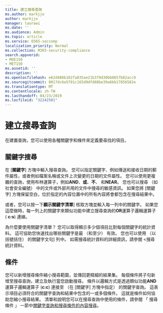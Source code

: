 ```yaml
---
title: 建立搜尋查詢
ms.author: markjjo
author: markjjo
manager: laurawi
ms.date: ''
ms.audience: Admin
ms.topic: article
ms.service: O365-seccomp
localization_priority: Normal
ms.collection: M365-security-compliance
search.appverid:
- MOE150
- MET150
ms.assetid: ''
description: ''
ms.openlocfilehash: e62d486b102fa035ae21b379d30bb0657b82acc9
ms.sourcegitcommit: 0017dc6a5f81c165d9dfd88be39a6bb17856582e
ms.translationtype: MT
ms.contentlocale: zh-TW
ms.lasthandoff: 04/23/2019
ms.locfileid: "32242501"
---
```

# <a name="build-search-queries"></a>建立搜尋查詢

在建置查詢，您可以使用各種關鍵字和條件來定義要尋找的項目。

## <a name="keyword-searches"></a>關鍵字搜尋

在 [**關鍵字**] 方塊中輸入搜尋查詢。 您可以指定關鍵字、例如傳送和接收日期的郵件屬性，或者例如檔案名稱或文件上次變更的日期的文件屬性。 您可以使用更複雜的查詢，使用布林運算子，例如**AND**、**或**、**不**、 和**NEAR**。 您也可以搜尋 （如社會安全編號） 中的文件或外部共用的文件中搜尋的敏感資訊。 如果您將 [關鍵字] 方塊保留空白，位於指定的內容位置中的所有內容將會都包含在搜尋結果中。
    
或者，您可以按一下**顯示關鍵字清單**] 核取方塊並輸入每一列中的關鍵字。 如果您這麼做時，每一列上的關鍵字來類似功能中建立搜尋查詢的**OR**運算子邏輯運算子 ( **c:s**) 連線。 
    
為什麼要使用關鍵字清單？ 您可以取得顯示多少個項目比對每個關鍵字的統計資料。 這可協助您快速找出哪些關鍵字是最 （和至少） 有效。 您也可以使用 （以括號括住） 的關鍵字文句] 列中。 如需搜尋統計資料的詳細資訊，請參閱 <<c0>搜尋統計資料。

## <a name="conditions"></a>條件
    
您可以新增搜尋條件縮小搜尋範圍，並傳回更精細的結果集。 每個條件將子句新增至搜尋查詢，建立及執行當您啟動搜尋。 條件以邏輯方式是透過類似功能**AND**運算子邏輯運算子 (**c:c**) 連接至 （在 [關鍵字] 方塊中指定） 的關鍵字查詢。 這表示項目必須符合的關鍵字查詢和結果中包含的一或多個條件。 這就是條件如何協助您縮小搜尋結果。 清單和說明您可以在搜尋查詢中使用的條件，請參閱 「 搜尋條件 」 一節中[關鍵字查詢和搜尋條件的內容搜尋](../keyword-queries-and-search-conditions.md#search-conditions)。


